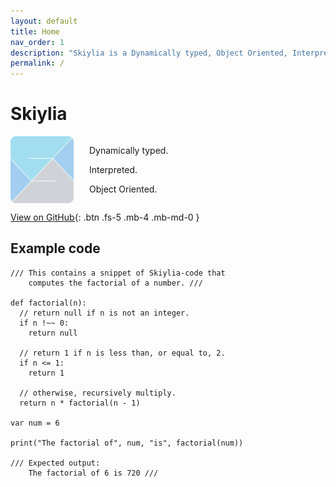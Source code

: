 ```yaml
---
layout: default
title: Home
nav_order: 1
description: "Skiylia is a Dynamically typed, Object Oriented, Interpreted Programming Language."
permalink: /
---
```


# Skiylia

<div style="display:flex;">
  <img src="Skiylia_Logo.svg" alt="Skiylia icon" style="width: 20%; padding-right: 5%"/>
  <div style="vertical-align: middle;">
    <p>Dynamically typed.</p>
    <p>Interpreted.</p>
    <p>Object Oriented.</p>
  </div>
</div>

[View on GitHub](https://github.com/Skiylia-Lang/){: .btn .fs-5 .mb-4 .mb-md-0 }

## Example code

```
/// This contains a snippet of Skiylia-code that
    computes the factorial of a number. ///

def factorial(n):
  // return null if n is not an integer.
  if n !~~ 0:
    return null

  // return 1 if n is less than, or equal to, 2.
  if n <= 1:
    return 1

  // otherwise, recursively multiply.
  return n * factorial(n - 1)

var num = 6

print("The factorial of", num, "is", factorial(num))

/// Expected output:
    The factorial of 6 is 720 ///

```
